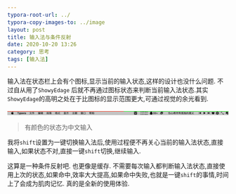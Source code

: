```yaml
---
typora-root-url: ../
typora-copy-images-to: ../image
layout: post
title: 输入法与条件反射
date: 2020-10-20 13:26
category: 思考
tags: [输入法]
---
```


输入法在状态栏上会有个图标,显示当前的输入状态,这样的设计也没什么问题. 不过自从用了`ShowyEdage` 后就不再通过图标状态来判断当前输入法状态.其实 `ShowyEdage`的高明之处在于比图标的显示范围更大,可通过视觉的余光看到.

![image-20201020133032475](/image/image-20201020133032475.png)

>  有颜色的状态为中文输入

我将`shift`设置为一键切换输入法后,使用过程便不再关心当前的输入法状态,直接输入,如果状态不对,直接一键`shift`切换,继续输入.

这算是一种条件反射吧.  也更像是缓存. 不需要每次输入都判断输入法状态,直接使用上次的状态,如果命中,效率大大提高,如果命中失败,也就是一键`shift`的事情,时间上了会成为肌肉记忆.  真的是全新的使用体验.